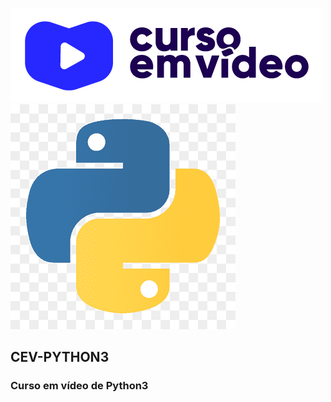 [![Title](https://github.com/TOPTOPUNIVERSE/CEV-PYTHON3/blob/main/images/logo_curso_em_video.png)](https://www.youtube.com/@CursoemVideo/playlists)
[![Title](https://github.com/TOPTOPUNIVERSE/CEV-PYTHON3/blob/main/images/logo_python.png)](https://www.youtube.com/@CursoemVideo/playlists)
 ## CEV-PYTHON3
 ### Curso em vídeo de Python3

